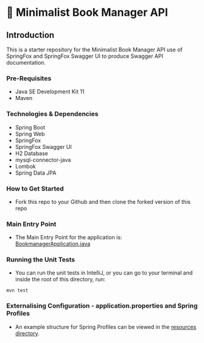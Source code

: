 # 📖 Minimalist Book Manager API

## Introduction
This is a starter repository for the Minimalist Book Manager API use of SpringFox and SpringFox Swagger UI to produce Swagger API documentation.

### Pre-Requisites
- Java SE Development Kit 11
- Maven

### Technologies & Dependencies
- Spring Boot
- Spring Web
- SpringFox 
- SpringFox Swagger UI
- H2 Database
- mysql-connector-java
- Lombok
- Spring Data JPA

### How to Get Started
- Fork this repo to your Github and then clone the forked version of this repo

### Main Entry Point
- The Main Entry Point for the application is: [BookmanagerApplication.java](src/main/java/com/techreturners/bookmanager/BookmanagerApplication.java)

### Running the Unit Tests
- You can run the unit tests in IntelliJ, or you can go to your terminal and inside the root of this directory, run:

`mvn test`

### Externalising Configuration - application.properties and Spring Profiles

- An example structure for Spring Profiles can be viewed in the [resources directory](src/main/resources).
  